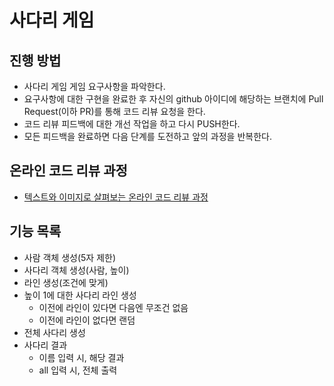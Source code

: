 # 사다리 게임
## 진행 방법
* 사다리 게임 게임 요구사항을 파악한다.
* 요구사항에 대한 구현을 완료한 후 자신의 github 아이디에 해당하는 브랜치에 Pull Request(이하 PR)를 통해 코드 리뷰 요청을 한다.
* 코드 리뷰 피드백에 대한 개선 작업을 하고 다시 PUSH한다.
* 모든 피드백을 완료하면 다음 단계를 도전하고 앞의 과정을 반복한다.

## 온라인 코드 리뷰 과정
* [텍스트와 이미지로 살펴보는 온라인 코드 리뷰 과정](https://github.com/nextstep-step/nextstep-docs/tree/master/codereview)

## 기능 목록
* 사람 객체 생성(5자 제한)
* 사다리 객체 생성(사람, 높이)
* 라인 생성(조건에 맞게)
* 높이 1에 대한 사다리 라인 생성
    * 이전에 라인이 있다면 다음엔 무조건 없음
    * 이전에 라인이 없다면 랜덤
* 전체 사다리 생성
* 사다리 결과
  * 이름 입력 시, 해당 결과
  * all 입력 시, 전체 출력